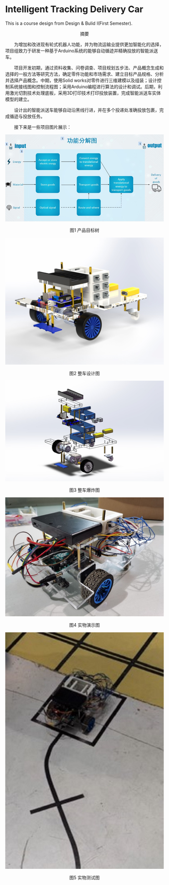 # Intelligent Tracking Delivery Car
This is a course design from Design &amp; Bulid Ⅰ(First Semester).  


<p align="center">
摘要
</p>  

&emsp;&emsp;为增加和改进现有轮式机器人功能，并为物流运输业提供更加智能化的选择，项目组致力于研发一种基于Arduino系统的能够自动循迹并精确投放的智能派送车。  

&emsp;&emsp;项目开发初期，通过资料收集、问卷调查、项目规划五步法、产品概念生成和选择的一般方法等研究方法，确定零件功能和市场需求、建立目标产品规格、分析并选择产品概念。中期，使用Solid works对零件进行三维建模以及组装；设计控制系统接线图和控制流程图；采用Arduino编程进行算法的设计和调试。后期，利用激光切割技术处理底板，采用3D打印技术打印投放装置，完成智能派送车实体模型的建立。

&emsp;&emsp;设计出的智能派送车能够自动沿黑线行进，并在多个投递处准确投放包裹，完成循迹与投放任务。

&emsp;&emsp;接下来是一些项目图片展示：  

![iamge](https://github.com/YuntianShi/Intelligent-Logistics-Tracking-Car/blob/main/devide.jpg)   

<p align="center">
图1 产品目标树
</p>  

![iamge](https://github.com/YuntianShi/Intelligent-Logistics-Tracking-Car/blob/main/design.jpg)  

<p align="center">
图2 整车设计图
</p>  

![iamge](https://github.com/YuntianShi/Intelligent-Logistics-Tracking-Car/blob/main/bomb.jpg)   

<p align="center">
图3 整车爆炸图
</p>  

![iamge](https://github.com/YuntianShi/Intelligent-Logistics-Tracking-Car/blob/main/real_car.jpg)  

<p align="center">
图4 实物演示图
</p>  

![iamge](https://github.com/YuntianShi/Intelligent-Logistics-Tracking-Car/blob/main/test.jpg)   

<p align="center">
图5 实物测试图
</p>  